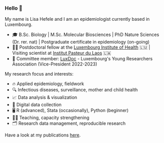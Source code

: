 ### Hello 👋

My name is Lisa Hefele and I am an epidemiologist currently based in Luxembourg. 

 -  🎓 B.Sc. Biology | M.Sc. Molecular Biosciences | PhD Nature Sciences (Dr. rer. nat) | Postgraduate certificate in epidemiology (on-going)
 -  👩‍🔬 Postdoctoral fellow at the [Luxembourg Institute of Health](https://www.lih.lu/en/) 🇱🇺 | Visiting scientist at [Institut Pasteur du Laos](https://www.pasteur.la/) 🇱🇦
 -  💙 Committee member: [LuxDoc](https://luxdoc.uni.lu/) - Luxembourg's Young Researchers Association (Vice-President 2022-2023) 

My research focus and interests:

 -  🔥 Applied epidemiology, fieldwork
 -  🔍 Infectious diseases, surveillance, mother and child health
 -  📈 Data analysis & visualization
 -  📶 Digital data collection
 -  🖥️ R (advanced), Stata (occasionally), Python (beginner)
 -  👩‍🏫 Teaching, capacity strengthening
 -  🗂️ Research data management, reproducible research

Have a look at my publications [here](https://orcid.org/0000-0001-5449-9503).
